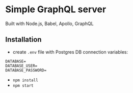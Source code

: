 # Simple GraphQL server

Built with Node.js, Babel, Apollo, GraphQL

## Installation

- create `.env` file with Postgres DB connection variables:

```
DATABASE=
DATABASE_USER=
DATABASE_PASSWORD=
```

- `npm install`
- `npm start`
